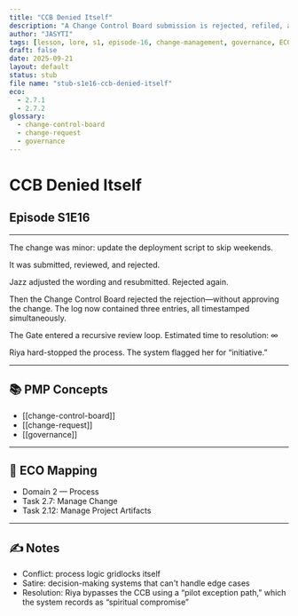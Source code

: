 ```yaml
---
title: "CCB Denied Itself"
description: "A Change Control Board submission is rejected, refiled, and denied again—this time by the CCB itself. The system flags it as a paradox."
author: "JASYTI"
tags: [lesson, lore, s1, episode-16, change-management, governance, ECO/2.7, glossary-linked]
draft: false
date: 2025-09-21
layout: default
status: stub
file name: "stub-s1e16-ccb-denied-itself"
eco:
  - 2.7.1
  - 2.7.2
glossary:
  - change-control-board
  - change-request
  - governance
---
```


# CCB Denied Itself  
## Episode S1E16

---

The change was minor: update the deployment script to skip weekends.

It was submitted, reviewed, and rejected.

Jazz adjusted the wording and resubmitted. Rejected again.

Then the Change Control Board rejected the rejection—without approving the change. The log now contained three entries, all timestamped simultaneously.

The Gate entered a recursive review loop. Estimated time to resolution: ∞

Riya hard-stopped the process. The system flagged her for “initiative.”

---

## 📚 PMP Concepts

- [[change-control-board]]
- [[change-request]]
- [[governance]]

---

## 🔗 ECO Mapping

- Domain 2 — Process  
- Task 2.7: Manage Change  
- Task 2.12: Manage Project Artifacts

---

## ✍️ Notes

- Conflict: process logic gridlocks itself  
- Satire: decision-making systems that can't handle edge cases  
- Resolution: Riya bypasses the CCB using a “pilot exception path,” which the system records as “spiritual compromise”
